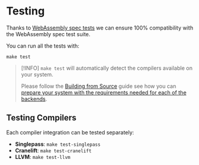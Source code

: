 # Testing

Thanks to [WebAssembly spec tests](https://github.com/wasmerio/wasmer/tree/master/lib/spectests/spectests) we can ensure 100% compatibility with the WebAssembly spec test suite.

You can run all the tests with:

```text
make test
```

> [!INFO]
> `make test` will automatically detect the compilers available on your system.
> 
> Please follow the [Building from Source](./BUILD.md) guide see how you can[ prepare your system with the requirements needed for each of the backends](./#all-backends-default).

## Testing Compilers

Each compiler integration can be tested separately:

* **Singlepass**: `make test-singlepass`
* **Cranelift**: `make test-cranelift`
* **LLVM**: `make test-llvm`
